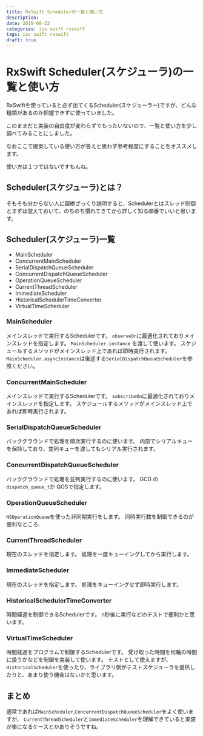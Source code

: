 ```yaml
---
title: RxSwift Schedulerの一覧と使い方
description:
date: 2019-08-22
categories: ios swift rxswift
tags: ios swift rxswift
draft: true
---
```


# RxSwift Scheduler(スケジューラ)の一覧と使い方

RxSwiftを使っていると必ず出てくるScheduler(スケジューラー)ですが、どんな種類があるのか把握できずに使っていました。

このままだと実装の自由度が変わらずでもったいないので、一覧と使い方を少し調べてみることにしました。

なおここで提案している使い方が答えと思わず参考程度にすることをオススメします。

使い方は１つではないですもんね。

## Scheduler(スケジューラ)とは？
そもそも分からない人に超絶ざっくり説明すると、Schedulerとはスレッド制御とまずは覚えておいて、のちのち慣れてきてから詳しく知る順番でいいと思います。


## Scheduler(スケジューラ)一覧

- MainScheduler
- ConcurrentMainScheduler
- SerialDispatchQueueScheduler
- ConcurrentDispatchQueueScheduler
- OperationQueueScheduler
- CurrentThreadScheduler
- ImmediateScheduler
- HistoricalSchedulerTimeConverter
- VirtualTimeScheduler

### MainScheduler
メインスレッドで実行するSchedulerです。
`observeOn`に最適化されておりメインスレッドを指定します。
`MainScheduler.instance` を渡して使います。
スケジュールするメソッドがメインスレッド上であれば即時実行されます。
`MainScheduler.asyncInstance`は後述する`SerialDispatchQueueScheduler`を参照ください。

### ConcurrentMainScheduler
メインスレッドで実行するSchedulerです。
`subscribeOn`に最適化されておりメインスレッドを指定します。
スケジュールするメソッドがメインスレッド上であれば即時実行されます。

### SerialDispatchQueueScheduler
バックグラウンドで処理を順次実行するのに使います。
内部でシリアルキューを保持しており、並列キューを渡してもシリアル実行されます。

### ConcurrentDispatchQueueScheduler
バックグラウンドで処理を並列実行するのに使います。
GCD の`dispatch_queue_t`か QOSで指定します。

### OperationQueueScheduler
`NSOperationQueue`を使った非同期実行をします。
同時実行数を制御できるのが便利なところ.

### CurrentThreadScheduler
現在のスレッドを指定します。
処理を一度キューイングしてから実行します。

### ImmediateScheduler
現在のスレッドを指定します。
処理をキューイングせず即時実行します。

### HistoricalSchedulerTimeConverter
時間経過を制御できるSchedulerです。
n秒後に実行などのテストで便利かと思います。

### VirtualTimeScheduler
時間経過をプログラムで制御するSchedulerです。
受け取った時間を何軸の時間に扱うかなどを制御を実装して使います。
テストとして使えますが、`HistoricalScheduler`を使ったり、ライブラリ側がテストスケジューラを提供したりと、あまり使う機会はないかと思います。

## まとめ
通常であれば`MainScheduler`,`ConcurrentDispatchQueueScheduler`をよく使いますが、 `CurrentThreadScheduler`と`ImmediateScheduler`を理解できていると実装が楽になるケースとかありそうですね。
